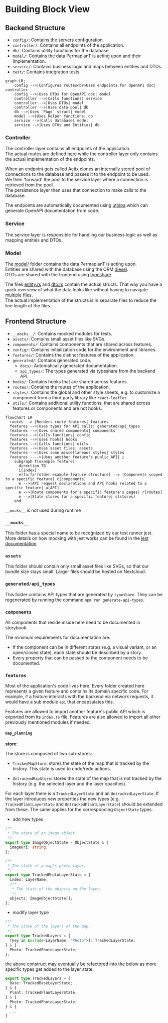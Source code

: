 # Building Block View

## Backend Structure

- `config/`: Contains the servers configuration.
- `controller/`: Contains all endpoints of the application.
- `db/`: Contains utility functions for the database.
- `model/`: Contains the data PermaplanT is acting upon and their implementation.
- `service/`: Contains business logic and maps between entities and DTOs.
- `test/`: Contains integration tests.

```mermaid
graph LR;
    config -->|Configures routes<br>Uses endpoints for OpenAPI doc| controller
    config -->|Uses DTOs for OpenAPI doc| model
    controller -->|Calls functions| service
    controller -->|Uses DTOs| model
    controller -->|Uses data pool| db
    db -->|Uses `Page` struct| model
    model -->|Uses helper functions| db
    service -->|Calls database| model
    service -->|Uses DTOs and Entities| db
```

### Controller

The controller layer contains all endpoints of the application.  
The actual routes are defined [here](https://github.com/ElektraInitiative/PermaplanT/blob/master/backend/src/config/routes.rs) while the controller layer only contains the actual implementation of the endpoints.

When an endpoint gets called Actix clones an internally stored pool of connections to the database and passes it to the endpoint to be used.  
We then 'forward' the pool to the service layer where a connection is retrieved from the pool.  
The persistence layer then uses that connection to make calls to the database.

The endpoints are automatically documented using [utoipa](https://github.com/juhaku/utoipa) which can generate OpenAPI documentation from code.

### Service

The service layer is responsible for handling our business logic as well as mapping entities and DTOs.

### Model

The [model/](https://github.com/ElektraInitiative/PermaplanT/tree/master/backend/src/model) folder contains the data PermaplanT is acting upon.  
Entities are shared with the database using the ORM [diesel](https://github.com/diesel-rs/diesel).  
DTOs are shared with the frontend using [typeshare](https://github.com/1Password/typeshare).

The files [entity.rs](https://github.com/ElektraInitiative/PermaplanT/blob/master/backend/src/model/entity.rs) and [dto.rs](https://github.com/ElektraInitiative/PermaplanT/blob/master/backend/src/model/dto.rs) contain the actual structs.
That way you have a quick overview of what the data looks like without having to navigate multiple files.  
The actual implementation of the structs is in separate files to reduce the line length of the files.

## Frontend Structure

- `__mocks__/`: Contains mocked modules for tests.
- `assets/`: Contains small asset files like SVGs.
- `components/`: Contains components that are shared across features.
- `config/`: Contains initialization code for the environment and libraries.
- `features/`: Contains the distinct features of the application.
- `generated/`: Contains generated code.
  - `docs/`: Automatically generated documentation.
  - `api_types/`: The types generated via typeshare from the backend API.
- `hooks/`: Contains hooks that are shared across features.
- `routes/`: Contains the routes of the application.
- `styles/`: Contains the global and other style sheets, e.g. to customize a component from a third party library like `react-leaflet`.
- `utils/`: Contains additional utility functions, that are shared across features or components and are not hooks.

```mermaid
flowchart LR
  routes --> |Renders route features| features
  features -->|Uses types for API calls| generated/api_types
  features -->|Uses shared components| components
  features -->|Calls functions| config
  features -->|Uses hooks| hooks
  features -->|Calls functions| utils
  features -->|Uses asset files| assets
  features -->|Uses some miscellaneous styles| styles
  features ---->|Uses another feature's public API| i
    subgraph f[example feature]
      direction TB
      i[index]
      e[fa:fa-folder example feature structure] --> |Components scoped to a specific feature| c[components]
      e -->|API request declarations and API hooks related to a specific feature| a[API]
      e -->|Route components for a specific feature's pages| r[routes]
      e -->|State stores for a specific feature| s[stores]
    end
```

`__mocks__` is not used during runtime

### `__mocks__`

This folder has a special name to be recognized by our test runner jest.
More details on how mocking with jest works can be found in the [jest documentation](https://jestjs.io/docs/manual-mocks).

### `assets`

This folder should contain only small asset files like SVGs, so that our bundle size stays small.
Larger files should be hosted on Nextcloud.

### `generated/api_types`

This folder contains API types that are generated by `typeshare`.
They can be regenerated by running the command `npm run generate-api-types`.

### `components`

All components that reside inside here need to be documented in storybook.

The minimum requirements for documentation are:

- If the component can be in different states (e.g. a visual variant, or an open/closed state), each state should be described by a story.
- Every property that can be passed to the component needs to be documented.

### `features`

Most of the application's code lives here.
Every folder created here represents a given feature and contains its domain specific code.
For example, if a feature interacts with the backend via network requests, it would have a sub module `api` that encapsulates this.

Features are allowed to import another feature's public API which is exported from its `index.ts` file.
Features are also allowed to import all other previously mentioned modules if needed.

#### `map_planning`

**store**:

The store is composed of two sub-stores:

- `TrackedMapStore`: stores the state of the map that is tracked by the history.
  This state is used to undo/redo actions.

- `UntrackedMapStore`: stores the state of the map that is not tracked by the history
  (e.g. the selected layer and the layer opacities).

For each layer there is a `TrackedLayerState` and an `UntrackedLayerState`.
If the layer introduces new properties the new types (e.g. `TrackedPlantLayerState` and `UntrackedPlantLayerState`) should be extended from these.
The same applies for the corresponding `ObjectState` types.

- add new types

```ts
/**
 * The state of an image object.
 */
export type ImageObjectState = ObjectState & {
  imageUri: string;
};

/**
 * The state of a map's photo layer.
 */
export type TrackedPhotoLayerState = {
  index: LayerName;
  /**
   * The state of the objects on the layer.
   */
  objects: ImageObjectState[];
};
```

- modify layer type

```ts
/**
 * The state of the layers of the map.
 */
export type TrackedLayers = {
  [key in Exclude<LayerName, "Photo">]: TrackedLayerState;
} & {
  Photo: TrackedPhotoLayerState;
};
```

the above construct may eventually be refactored into the below as more specific types get added to the layer state.

```ts
export type TrackedLayers = {
  Base: TrackedBaseLayerState;
} & {
  Plant: TrackedPlantLayerState;
} & {
  Photo: TrackedPhotoLayerState;
} & {
  ...
}
```
